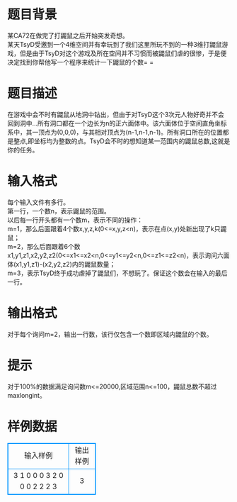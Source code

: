# 

 
 # 题目背景 
某CA72在做完了打鼹鼠之后开始突发奇想。<BR>某天TsyD受邀到一个4维空间并有幸玩到了我们这里所玩不到的一种3维打鼹鼠游戏，但是由于TsyD对这个游戏及所在空间并不习惯而被鼹鼠们虐的很惨，于是便决定找到你帮他写一个程序来统计一下鼹鼠的个数=&nbsp;= 

 
 # 题目描述 
在游戏中会不时有鼹鼠从地洞中钻出，但由于对TsyD这个3次元人物好奇并不会回到洞中...所有洞口都在一个边长为n的正六面体中。该六面体位于空间直角坐标系中，其一顶点为(0,0,0)，与其相对顶点为(n-1,n-1,n-1)。所有洞口所在的位置都是整点,即坐标均为整数的点。TsyD会不时的想知道某一范围内的鼹鼠总数,这就是你的任务。 

 
 # 输入格式 
每个输入文件有多行。<BR>第一行，一个数n，表示鼹鼠的范围。<BR>以后每一行开头都有一个数m，表示不同的操作：<BR>m=1，那么后面跟着4个数x,y,z,k(0&lt;=x,y,z&lt;n)，表示在点(x,y)处新出现了k只鼹鼠；<BR>m=2，那么后面跟着6个数x1,y1,z1,x2,y2,z2(0&lt;=x1&lt;=x2&lt;n,0&lt;=y1&lt;=y2&lt;n,0&lt;=z1&lt;=z2&lt;n)，表示询问六面体(x1,y1,z1)-(x2,y2,z2)内的鼹鼠数量；<BR>m=3，表示TsyD终于成功虐掉了鼹鼠们，不想玩了。保证这个数会在输入的最后一行。 

 
 # 输出格式 
对于每个询问m=2，输出一行数，该行仅包含一个数即区域内鼹鼠的个数。<BR> 

 
 # 提示 
对于100%的数据满足询问数m&lt;=20000,区域范围n&lt;=100，鼹鼠总数不超过maxlongint。<BR> 
# 样例数据
<style>
        table,table tr th, table tr td { border:1px solid #0094ff; }
        table { width: 200px; min-height: 25px; line-height: 25px; text-align: center; border-collapse: collapse;}   
    </style>
<table>
	<tr>
		<td>输入样例</td>
		<td>输出样例</td>
	</tr>
<tr><td>3
1 0 0 0 3
2 0 0 0 2 2 2
3
</td><td>3</td></tr></table>

